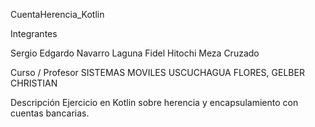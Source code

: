 CuentaHerencia_Kotlin

Integrantes

Sergio Edgardo Navarro Laguna
Fidel Hitochi Meza Cruzado

Curso / Profesor
SISTEMAS MOVILES
USCUCHAGUA FLORES, GELBER CHRISTIAN

Descripción
Ejercicio en Kotlin sobre herencia y encapsulamiento con cuentas bancarias.
